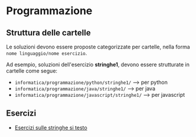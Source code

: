 # Programmazione

## Struttura delle cartelle

Le soluzioni devono essere proposte categorizzate per cartelle, nella forma
`nome linguaggio/nome esercizio`.

Ad esempio, soluzioni dell'esercizio **stringhe1**, devono essere strutturate in cartelle come segue:
- `informatica/programmazione/python/stringhe1/` --> per python
- `informatica/programmazione/java/stringhe1/` --> per java
- `informatica/programmazione/javascript/stringhe1/` --> per javascript

## Esercizi

 - [Esercizi sulle stringhe si testo](stringhe1.md)


